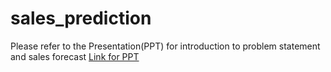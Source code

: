 # sales_prediction

Please refer to the Presentation(PPT) for introduction to problem statement and sales forecast 
[Link for PPT](https://github.com/mukesh527/sales_prediction/Sales_prediction.pptx)
